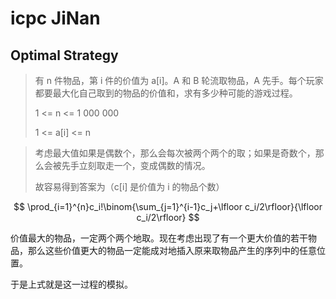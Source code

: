 # icpc JiNan

## Optimal Strategy

>有 n 件物品，第 i 件的价值为 a[i]。A 和 B 轮流取物品，A 先手。每个玩家都要最大化自己取到的物品的价值和，求有多少种可能的游戏过程。
>
>1 <= n <= 1 000 000
>
>1 <= a[i] <= n

>考虑最大值如果是偶数个，那么会每次被两个两个的取；如果是奇数个，那么会被先手立刻取走一个，变成偶数的情况。
>
>故容易得到答案为（c[i] 是价值为 i 的物品个数）

$$ \prod_{i=1}^{n}c_i!\binom{\sum_{j=1}^{i-1}c_j+\lfloor c_i/2\rfloor}{\lfloor c_i/2\rfloor} $$

价值最大的物品，一定两个两个地取。现在考虑出现了有一个更大价值的若干物品，那么这些价值更大的物品一定能成对地插入原来取物品产生的序列中的任意位置。

于是上式就是这一过程的模拟。


